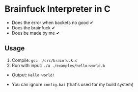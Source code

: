 # Brainfuck Interpreter in C
- Does the error when backets no good ✔
- Does the brainfuck ✔
- Does be made by me ✔

## Usage
1. Compile: `gcc ./src/brainfuck.c`
2. Run with input: `./a ./examples/hello-world.b`
- Output: `Hello world!`

- You can ignore `config.bat` (that's used for my build system)

